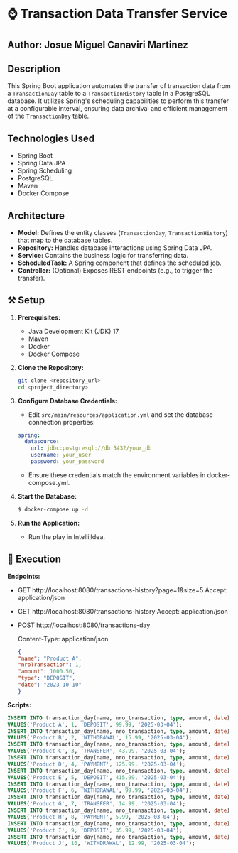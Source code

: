 # ⌚ Transaction Data Transfer Service

## Author: Josue Miguel Canaviri Martinez

## Description

This Spring Boot application automates the transfer of transaction data from a `TransactionDay` table to a `TransactionHistory` table in a PostgreSQL database. It utilizes Spring's scheduling capabilities to perform this transfer at a configurable interval, ensuring data archival and efficient management of the `TransactionDay` table.

## Technologies Used

* Spring Boot
* Spring Data JPA
* Spring Scheduling
* PostgreSQL
* Maven
* Docker Compose

## Architecture
* **Model:** Defines the entity classes (`TransactionDay`, `TransactionHistory`) that map to the database tables.
* **Repository:** Handles database interactions using Spring Data JPA.
* **Service:** Contains the business logic for transferring data.
* **ScheduledTask:** A Spring component that defines the scheduled job.
* **Controller:** (Optional) Exposes REST endpoints (e.g., to trigger the transfer).

## ⚒️ Setup

1.  **Prerequisites:**
    * Java Development Kit (JDK) 17
    * Maven
    * Docker
    * Docker Compose

2.  **Clone the Repository:**

    ```bash
    git clone <repository_url>
    cd <project_directory>
    ```

   3.  **Configure Database Credentials:**

       * Edit `src/main/resources/application.yml` and set the database connection properties:

       ```yaml
       spring:
         datasource:
           url: jdbc:postgresql://db:5432/your_db
           username: your_user
           password: your_password
       ```

       * Ensure these credentials match the environment variables in docker-compose.yml.

4. **Start the Database:**

    ```bash
    $ docker-compose up -d
    ```

5. **Run the Application:**
    * Run the play in IntellijIdea.

## 🚀 Execution

**Endpoints:** 

* GET http://localhost:8080/transactions-history?page=1&size=5
Accept: application/json

* GET http://localhost:8080/transactions-history
Accept: application/json

* POST http://localhost:8080/transactions-day

    Content-Type: application/json
    ```JSON
    {
    "name": "Product A",
    "nroTransaction": 1,
    "amount": 1000.50,
    "type": "DEPOSIT",
    "date": "2023-10-10"
    }
    ```

**Scripts:**
```sql
INSERT INTO transaction_day(name, nro_transaction, type, amount, date)
VALUES('Product A', 1, 'DEPOSIT', 99.99, '2025-03-04');
INSERT INTO transaction_day(name, nro_transaction, type, amount, date)
VALUES('Product B', 2, 'WITHDRAWAL', 15.99, '2025-03-04');
INSERT INTO transaction_day(name, nro_transaction, type, amount, date)
VALUES('Product C', 3, 'TRANSFER', 43.99, '2025-03-04');
INSERT INTO transaction_day(name, nro_transaction, type, amount, date)
VALUES('Product D', 4, 'PAYMENT', 125.99, '2025-03-04');
INSERT INTO transaction_day(name, nro_transaction, type, amount, date)
VALUES('Product E', 5, 'DEPOSIT', 415.99, '2025-03-04');
INSERT INTO transaction_day(name, nro_transaction, type, amount, date)
VALUES('Product F', 6, 'WITHDRAWAL', 99.99, '2025-03-04');
INSERT INTO transaction_day(name, nro_transaction, type, amount, date)
VALUES('Product G', 7, 'TRANSFER', 14.99, '2025-03-04');
INSERT INTO transaction_day(name, nro_transaction, type, amount, date)
VALUES('Product H', 8, 'PAYMENT', 5.99, '2025-03-04');
INSERT INTO transaction_day(name, nro_transaction, type, amount, date)
VALUES('Product I', 9, 'DEPOSIT', 35.99, '2025-03-04');
INSERT INTO transaction_day(name, nro_transaction, type, amount, date)
VALUES('Product J', 10, 'WITHDRAWAL', 12.99, '2025-03-04');

```